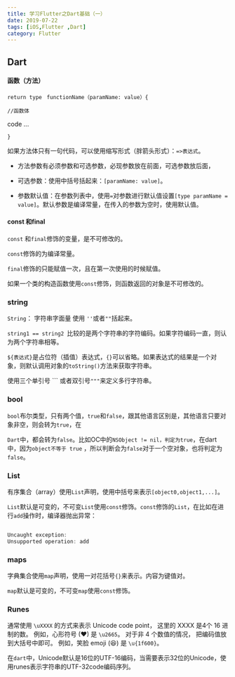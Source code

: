 ```yaml
---
title: 学习Flutter之Dart基础（一）
date: 2019-07-22
tags: [iOS,Flutter ,Dart]
category: Flutter 
---
```

## Dart

#### 函数（方法）

`return type`  ` functionName（paramName: value）{` 

`//函数体`

code ...

`}`

如果方法体只有一句代码，可以使用缩写形式（胖箭头形式）：`=>表达式`。

- 方法参数有必须参数和可选参数，必现参数放在前面，可选参数放后面，

- 可选参数：使用中括号括起来：`[paramName: value]`。

- 参数默认值：在参数列表中，使用`=`对参数进行默认值设置`[type paramName = value]`。默认参数是编译常量，在传入的参数为空时，使用默认值。

#### const 和final

`const` 和`final`修饰的变量，是不可修改的。

`const`修饰的为编译常量。

`final`修饰的只能赋值一次，且在第一次使用的时候赋值。

如果一个类的构造函数使用`const`修饰，则函数返回的对象是不可修改的。



### string

`String`： 字符串字面量 使用 `''`或者`""`括起来。

`string1 == string2 `比较的是两个字符串的字符编码。如果字符编码一直，则认为两个字符串相等。

`${表达式}`是占位符（插值）表达式，`{}`可以省略。如果表达式的结果是一个对象，则默认调用对象的`toString()`方法来获取字符串。

使用三个单引号 \`\`\` 或者双引号`"""`来定义多行字符串。



### bool

`bool`布尔类型，只有两个值，`true`和`false`，跟其他语言区别是，其他语言只要对象非空，则会转为`true`，在

`Dart`中，都会转为`false`。比如OC中的`NSObject != nil，判定为true`，在dart中，因为`object不等于 true` ，所以判断会为`false`对于一个空对象，也将判定为`false`。	



### List

有序集合（array）使用`List`声明，使用中括号来表示`[object0,object1,...]`。

`List`默认是可变的，不可变`List`使用`const`修饰。`const`修饰的`List`，在比如在进行`add`操作时，编译器抛出异常：


``` dart

Uncaught exception:
Unsupported operation: add
```



### maps

字典集合使用`map`声明，使用一对花括号`{}`来表示。内容为键值对。

`map`默认是可变的，不可变`map`使用`const`修饰。



### Runes

通常使用 `\uXXXX` 的方式来表示 Unicode code point， 这里的 XXXX 是4个 16 进制的数。 例如，心形符号 (♥) 是 `\u2665`。 对于非 4 个数值的情况， 把编码值放到大括号中即可。 例如，笑脸 emoji (😆) 是 `\u{1f600}`。

在`dart`中，Unicode默认是16位的UTF-16编码，当需要表示32位的Unicode，使用runes表示字符串的UTF-32code编码序列。
```